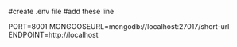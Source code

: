 #create .env file
#add these line

PORT=8001
MONGOOSEURL=mongodb://localhost:27017/short-url
ENDPOINT=http://localhost
